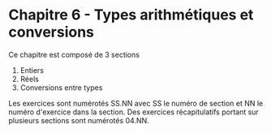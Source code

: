 # Chapitre 6 - Types arithmétiques et conversions 

 Ce chapitre est composé de 3 sections
 
1. Entiers 
2. Réels
3. Conversions entre types

Les exercices sont numérotés SS.NN avec SS le numéro de section et NN le numéro d'exercice dans la section. 
Des exercices récapitulatifs portant sur plusieurs sections sont numérotés 04.NN. 